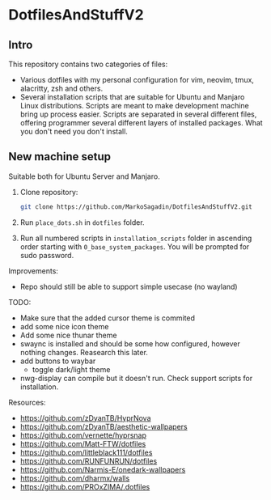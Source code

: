 # DotfilesAndStuffV2

## Intro

This repository contains two categories of files:

- Various dotfiles with my personal configuration for vim, neovim, tmux,
  alacritty, zsh and others.
- Several installation scripts that are suitable for Ubuntu and Manjaro Linux
  distributions. Scripts are meant to make development machine bring up process
  easier. Scripts are separated in several different files, offering programmer
  several different layers of installed packages. What you don't need you don't
  install.

## New machine setup

Suitable both for Ubuntu Server and Manjaro.

1. Clone repository:

   ```bash
   git clone https://github.com/MarkoSagadin/DotfilesAndStuffV2.git
   ```

2. Run `place_dots.sh` in `dotfiles` folder.
3. Run all numbered scripts in `installation_scripts` folder in ascending order
   starting with `0_base_system_packages`. You will be prompted for sudo
   password.

Improvements:

- Repo should still be able to support simple usecase (no wayland)

TODO:

- Make sure that the added cursor theme is commited
- add some nice icon theme
- Add some nice thunar theme
- swaync is installed and should be some how configured, however nothing
  changes. Reasearch this later.
- add buttons to waybar
  - toggle dark/light theme
- nwg-display can compile but it doesn't run. Check support scripts for
  installation.

Resources:

- https://github.com/zDyanTB/HyprNova
- https://github.com/zDyanTB/aesthetic-wallpapers
- https://github.com/vernette/hyprsnap
- https://github.com/Matt-FTW/dotfiles
- https://github.com/littleblack111/dotfiles
- https://github.com/RUNFUNRUN/dotfiles
- https://github.com/Narmis-E/onedark-wallpapers
- https://github.com/dharmx/walls
- https://github.com/PROxZIMA/.dotfiles
